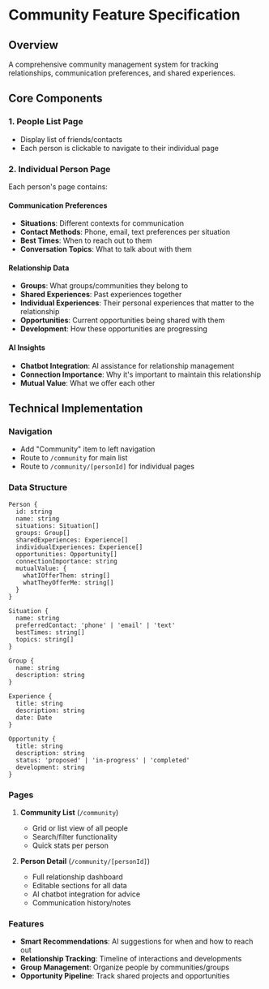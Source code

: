 # Community Feature Specification

## Overview
A comprehensive community management system for tracking relationships, communication preferences, and shared experiences.

## Core Components

### 1. People List Page
- Display list of friends/contacts
- Each person is clickable to navigate to their individual page

### 2. Individual Person Page
Each person's page contains:

#### Communication Preferences
- **Situations**: Different contexts for communication
- **Contact Methods**: Phone, email, text preferences per situation
- **Best Times**: When to reach out to them
- **Conversation Topics**: What to talk about with them

#### Relationship Data
- **Groups**: What groups/communities they belong to
- **Shared Experiences**: Past experiences together
- **Individual Experiences**: Their personal experiences that matter to the relationship
- **Opportunities**: Current opportunities being shared with them
- **Development**: How these opportunities are progressing

#### AI Insights
- **Chatbot Integration**: AI assistance for relationship management
- **Connection Importance**: Why it's important to maintain this relationship
- **Mutual Value**: What we offer each other

## Technical Implementation

### Navigation
- Add "Community" item to left navigation
- Route to `/community` for main list
- Route to `/community/[personId]` for individual pages

### Data Structure
```
Person {
  id: string
  name: string
  situations: Situation[]
  groups: Group[]
  sharedExperiences: Experience[]
  individualExperiences: Experience[]
  opportunities: Opportunity[]
  connectionImportance: string
  mutualValue: {
    whatIOfferThem: string[]
    whatTheyOfferMe: string[]
  }
}

Situation {
  name: string
  preferredContact: 'phone' | 'email' | 'text'
  bestTimes: string[]
  topics: string[]
}

Group {
  name: string
  description: string
}

Experience {
  title: string
  description: string
  date: Date
}

Opportunity {
  title: string
  description: string
  status: 'proposed' | 'in-progress' | 'completed'
  development: string
}
```

### Pages
1. **Community List** (`/community`)
   - Grid or list view of all people
   - Search/filter functionality
   - Quick stats per person

2. **Person Detail** (`/community/[personId]`)
   - Full relationship dashboard
   - Editable sections for all data
   - AI chatbot integration for advice
   - Communication history/notes

### Features
- **Smart Recommendations**: AI suggestions for when and how to reach out
- **Relationship Tracking**: Timeline of interactions and developments
- **Group Management**: Organize people by communities/groups
- **Opportunity Pipeline**: Track shared projects and opportunities